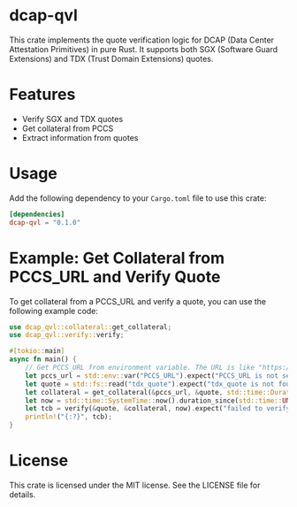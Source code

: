 
<!-- cargo-rdme start -->

# dcap-qvl

This crate implements the quote verification logic for DCAP (Data Center Attestation Primitives) in pure Rust. It supports both SGX (Software Guard Extensions) and TDX (Trust Domain Extensions) quotes.

# Features
- Verify SGX and TDX quotes
- Get collateral from PCCS
- Extract information from quotes

# Usage
Add the following dependency to your `Cargo.toml` file to use this crate:
```toml
[dependencies]
dcap-qvl = "0.1.0"
```

# Example: Get Collateral from PCCS_URL and Verify Quote

To get collateral from a PCCS_URL and verify a quote, you can use the following example code:
```rust
use dcap_qvl::collateral::get_collateral;
use dcap_qvl::verify::verify;

#[tokio::main]
async fn main() {
    // Get PCCS_URL from environment variable. The URL is like "https://localhost:8081/sgx/certification/v4/".
    let pccs_url = std::env::var("PCCS_URL").expect("PCCS_URL is not set");
    let quote = std::fs::read("tdx_quote").expect("tdx_quote is not found");
    let collateral = get_collateral(&pccs_url, &quote, std::time::Duration::from_secs(10)).await.expect("failed to get collateral");
    let now = std::time::SystemTime::now().duration_since(std::time::UNIX_EPOCH).unwrap().as_secs();
    let tcb = verify(&quote, &collateral, now).expect("failed to verify quote");
    println!("{:?}", tcb);
}
```

<!-- cargo-rdme end -->

# License

This crate is licensed under the MIT license. See the LICENSE file for details.
